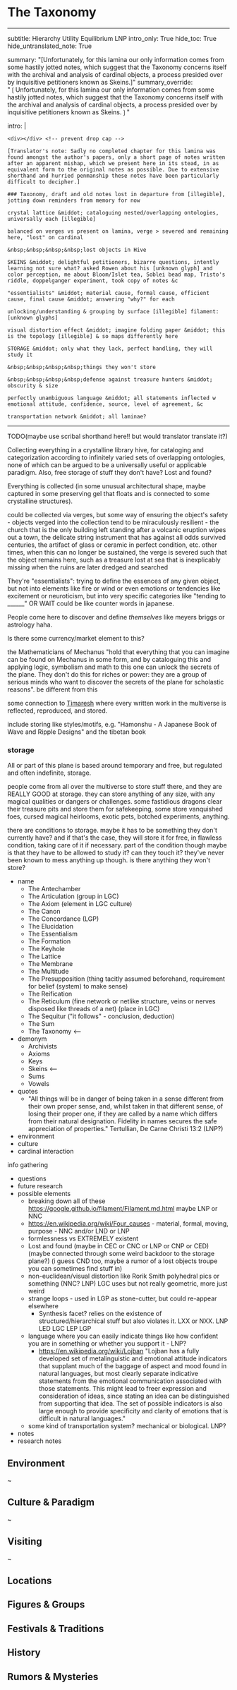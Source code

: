 # The Taxonomy

---
subtitle: Hierarchy Utility Equilibrium LNP
intro_only: True
hide_toc: True
hide_untranslated_note: True
<!-- post_intro_only: MEDIA("David Hellman - Braid background.jpg") -->

summary: "[Unfortunately, for this lamina our only information comes from some hastily jotted notes, which suggest that the Taxonomy concerns itself with the archival and analysis of cardinal objects, a process presided over by inquisitive petitioners known as Skeins.]"
summary_override: "❲Unfortunately, for this lamina our only information comes from some hastily jotted notes, which suggest that the Taxonomy concerns itself with the archival and analysis of cardinal objects, a process presided over by inquisitive petitioners known as Skeins.❳"

intro: |

    <div></div> <!-- prevent drop cap -->

    [Translator's note: Sadly no completed chapter for this lamina was found amongst the author's papers, only a short page of notes written after an apparent mishap, which we present here in its stead, in as equivalent form to the original notes as possible. Due to extensive shorthand and hurried penmanship these notes have been particularly difficult to decipher.]

    ### Taxonomy, draft and old notes lost in departure from [illegible], jotting down reminders from memory for now

    crystal lattice &middot; cataloguing nested/overlapping ontologies, universally each [illegible]

    balanced on verges vs present on lamina, verge > severed and remaining here, "lost" on cardinal

    &nbsp;&nbsp;&nbsp;&nbsp;lost objects in Hive

    SKEINS &middot; delightful petitioners, bizarre questions, intently learning not sure what? asked Rowen about his [unknown glyph] and color perception, me about Bloom/Islet tea, Soblei bead map, Tristo's riddle, doppelganger experiment, took copy of notes &c

    "essentialists" &middot; material cause, formal cause, efficient cause, final cause &middot; answering "why?" for each

    unlocking/understanding & grouping by surface [illegible] filament: [unknown glyphs]

    visual distortion effect &middot; imagine folding paper &middot; this is the topology [illegible] & so maps differently here

    STORAGE &middot; only what they lack, perfect handling, they will study it

    &nbsp;&nbsp;&nbsp;&nbsp;things they won't store

    &nbsp;&nbsp;&nbsp;&nbsp;defense against treasure hunters &middot; obscurity & size

    perfectly unambiguous language &middot; all statements inflected w emotional attitude, confidence, source, level of agreement, &c

    transportation network &middot; all laminae?
---

<!--
what's the point?

-
-->

TODO(maybe use scribal shorthand here!! but would translator translate it?)



Collecting everything in a crystalline library hive, for cataloging and categorization according to infinitely varied sets of overlapping ontologies, none of which can be argued to be a universally useful or applicable paradigm. Also, free storage of stuff they don't have? Lost and found?

Everything is collected (in some unusual architectural shape, maybe captured in some preserving gel that floats and is connected to some crystalline structures).

could be collected via verges, but some way of ensuring the object's safety - objects verged into the collection tend to be miraculously resilient - the church that is the only building left standing after a volcanic eruption wipes out a town, the delicate string instrument that has against all odds survived centuries, the artifact of glass or ceramic in perfect condition, etc. other times, when this can no longer be sustained, the verge is severed such that the object remains here, such as a treasure lost at sea that is inexplicably missing when the ruins are later dredged and searched

They're "essentialists": trying to define the essences of any given object, but not into elements like fire or wind or even emotions or tendencies like excitement or neuroticism, but into very specific categories like "tending to ______" OR WAIT could be like counter words in japanese.

People come here to discover and define *themselves* like meyers briggs or astrology haha.

Is there some currency/market element to this?

the Mathematicians of Mechanus "hold that everything that you can imagine can be found on Mechanus in some form, and by cataloguing this and applying logic, symbolism and math to this one can unlock the secrets of the plane. They don't do this for riches or power: they are a group of serious minds who want to discover the secrets of the plane for scholastic reasons". be different from this

some connection to [Timaresh](http://www.rilmani.org/timaresh/Timaresh) where every written work in the multiverse is reflected, reproduced, and stored.

include storing like styles/motifs, e.g. "Hamonshu - A Japanese Book of Wave and Ripple Designs" and the tibetan book

### storage

All or part of this plane is based around temporary and free, but regulated and often indefinite, storage.

people come from all over the multiverse to store stuff there, and they are REALLY GOOD at storage. they can store anything of any size, with any magical qualities or dangers or challenges. some fastidious dragons clear their treasure pits and store them for safekeeping, some store vanquished foes, cursed magical heirlooms, exotic pets, botched experiments, anything.

there are conditions to storage. maybe it has to be something they don't currently have? and if that's the case, they will store it for free, in flawless condition, taking care of it if necessary. part of the condition though maybe is that they have to be allowed to study it? can they touch it? they've never been known to mess anything up though. is there anything they won't store?

- name
    - The Antechamber
    - The Articulation (group in LGC)
    - The Axiom (element in LGC culture)
    - The Canon
    - The Concordance (LGP)
    - The Elucidation
    - The Essentialism
    - The Formation
    - The Keyhole
    - The Lattice
    - The Membrane
    - The Multitude
    - The Presupposition (thing tacitly assumed beforehand, requirement for belief (system) to make sense)
    - The Reification
    - The Reticulum (fine network or netlike structure, veins or nerves disposed like threads of a net) (place in LGC)
    - The Sequitur ("it follows" - conclusion, deduction)
    - The Sum
    - The Taxonomy <--
- demonym
    - Archivists
    - Axioms
    - Keys
    - Skeins <--
    - Sums
    - Vowels
- quotes
    - "All things will be in danger of being taken in a sense different from their own proper sense, and, whilst taken in that different sense, of losing their proper one, if they are called by a name which differs from their natural designation. Fidelity in names secures the safe appreciation of properties." Tertullian, De Carne Christi 13:2 (LNP?)
- environment
- culture
- cardinal interaction

info gathering

- questions
- future research
- possible elements
    - breaking down all of these https://google.github.io/filament/Filament.md.html maybe LNP or NNC
    - https://en.wikipedia.org/wiki/Four_causes - material, formal, moving, purpose - NNC and/or LND or LNP
    - formlessness vs EXTREMELY existent
    - Lost and found (maybe in CEC or CNC or LNP or CNP or CED) (maybe connected through some weird backdoor to the storage plane?) (i guess CND too, maybe a rumor of a lost objects troupe you can sometimes find stuff in)
    - non-euclidean/visual distortion like Rorik Smith polyhedral pics or something (NNC? LNP) LGC uses but not really geometric, more just weird
    - strange loops - used in LGP as stone-cutter, but could re-appear elsewhere
        + Synthesis facet? relies on the existence of structured/hierarchical stuff but also violates it. LXX or NXX. LNP LED LGC LEP LGP
    - language where you can easily indicate things like how confident you are in something or whether you support it - LNP?
        - https://en.wikipedia.org/wiki/Lojban "Lojban has a fully developed set of metalinguistic and emotional attitude indicators that supplant much of the baggage of aspect and mood found in natural languages, but most clearly separate indicative statements from the emotional communication associated with those statements. This might lead to freer expression and consideration of ideas, since stating an idea can be distinguished from supporting that idea. The set of possible indicators is also large enough to provide specificity and clarity of emotions that is difficult in natural languages."
    - some kind of transportation system? mechanical or biological. LNP?
- notes
- research notes

## Environment

~

## Culture & Paradigm

~

## Visiting

~

## Locations

## Figures & Groups

## Festivals & Traditions

## History

## Rumors & Mysteries
